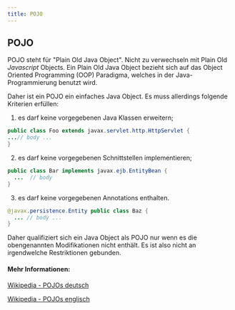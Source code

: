 ```yaml
---
title: POJO
---
```

## POJO
POJO steht für "Plain Old Java Object". Nicht zu verwechseln mit Plain Old _Javascript_ Objects.
Ein Plain Old Java Object bezieht sich auf das Object Oriented Programming (OOP) Paradigma, welches in der Java-Programmierung benutzt wird.

Daher ist ein POJO ein einfaches Java Object.  Es muss allerdings folgende Kriterien erfüllen:
1. es darf keine vorgegebenen Java Klassen erweitern;

```java
public class Foo extends javax.servlet.http.HttpServlet { 
...// body ... 
}
```
2. es darf keine vorgegebenen Schnittstellen implementieren;

```java
public class Bar implements javax.ejb.EntityBean { 
  ...  // body
}  
```
3. es darf keine vorgegebenen Annotations enthalten.
```java
@javax.persistence.Entity public class Baz { 
  ... // body ...
}  
```
Daher qualifiziert sich ein Java Object als POJO nur wenn es die obengenannten Modifikationen nicht enthält. Es ist also nicht an irgendwelche Restriktionen gebunden.


#### Mehr Informationen:
[Wikipedia - POJOs deutsch](https://de.wikipedia.org/wiki/Plain_Old_Java_Object)

[Wikipedia - POJOs englisch ](https://en.wikipedia.org/wiki/Plain_old_Java_object)

